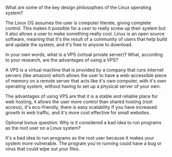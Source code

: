 What are some of the key design philosophies of the Linux operating system?

The Linux OS assumes the user is computer literate, giving complete control. This makes it possible for a user to really screw up their system but it also allows a user to make something really cool. Linux is an open source software, meaning that it's the result of a community of users that help build and update the system, and it's free to anyone to download.

In your own words, what is a VPS (virtual private server)? What, according to your research, are the advantages of using a VPS?

A VPS is a virtual machine that is provided by a company that runs internet servers (like amazon) which allows the user to have a web-accessible piece of memory on a remote server that acts like it's own computer, with it's own operating system, without having to set up a physical server of your own.

The advantages of using VPS are that it is a stable and reliable place for web hosting, it allows the user more control than shared hosting (root access), it's eco-friendly, there is easy scalability if you have increased growth in web traffic, and it's more cost effective for small websites.

Optional bonus question: Why is it considered a bad idea to run programs as the root user on a Linux system?

It's a bad idea to run programs as the root user because it makes your system more vulnerable. The program you're running could have a bug or virus that could wipe out your files.